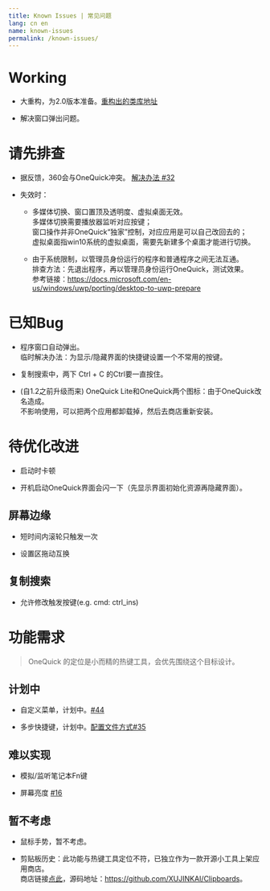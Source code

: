 ```yaml
---
title: Known Issues | 常见问题
lang: cn en
name: known-issues
permalink: /known-issues/
---
```


# Working

- 大重构，为2.0版本准备。[重构出的类库地址](https://github.com/XUJINKAI/XJKdotNetLibrary)

- 解决窗口弹出问题。


# 请先排查

- 据反馈，360会与OneQuick冲突。 [解决办法 #32](https://github.com/OneQuick/Feedback/issues/32)

- 失效时：

  - 多媒体切换、窗口置顶及透明度、虚拟桌面无效。  
多媒体切换需要播放器监听对应按键；  
窗口操作并非OneQuick“独家”控制，对应应用是可以自己改回去的；  
虚拟桌面指win10系统的虚拟桌面，需要先新建多个桌面才能进行切换。

  - 由于系统限制，以管理员身份运行的程序和普通程序之间无法互通。  
排查方法：先退出程序，再以管理员身份运行OneQuick，测试效果。  
参考链接：<https://docs.microsoft.com/en-us/windows/uwp/porting/desktop-to-uwp-prepare>


# 已知Bug

- 程序窗口自动弹出。  
临时解决办法：为显示/隐藏界面的快捷键设置一个不常用的按键。

- 复制搜索中，两下 Ctrl + C 的Ctrl要一直按住。

- (自1.2之前升级而来) OneQuick Lite和OneQuick两个图标：由于OneQuick改名造成。  
不影响使用，可以把两个应用都卸载掉，然后去商店重新安装。


# 待优化改进

- 启动时卡顿

- 开机启动OneQuick界面会闪一下（先显示界面初始化资源再隐藏界面）。

## 屏幕边缘

- 短时间内滚轮只触发一次

- 设置区拖动互换

## 复制搜索

- 允许修改触发按键(e.g. cmd: ctrl_ins)


# 功能需求

> OneQuick 的定位是小而精的热键工具，会优先围绕这个目标设计。

## 计划中

- 自定义菜单，计划中。[#44](https://github.com/OneQuick/Feedback/issues/44)

- 多步快捷键，计划中。[配置文件方式#35](https://github.com/OneQuick/Feedback/issues/35)

## 难以实现

- 模拟/监听笔记本Fn键

- 屏幕亮度 [#16](https://github.com/OneQuick/Feedback/issues/16)

## 暂不考虑

- 鼠标手势，暂不考虑。

- 剪贴板历史：此功能与热键工具定位不符，已独立作为一款开源小工具上架应用商店。  
商店链接[点此](https://www.microsoft.com/store/apps/9ND6WDNB4FW7)，源码地址：<https://github.com/XUJINKAI/Clipboards>。